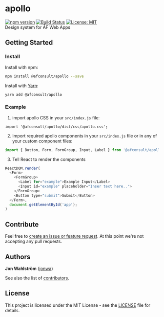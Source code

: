 # apollo
[![npm version](https://badge.fury.io/js/%40afconsult%2Fapollo.svg)](https://badge.fury.io/js/%40afconsult%2Fapollo)
[![Build Status](https://travis-ci.org/afconsult/apollo.svg?branch=develop)](https://travis-ci.org/afconsult/apollo)
[![License: MIT](https://img.shields.io/badge/License-MIT-yellow.svg)](https://opensource.org/licenses/MIT)
<br />
Design system for ÅF Web Apps

## Getting Started
### Install
Install with npm:
```bash
npm install @afconsult/apollo --save
```
Install with [Yarn](https://yarnpkg.com/en/):
```bash
yarn add @afconsult/apollo
```

### Example
1. import apollo CSS in your ```src/index.js``` file:
```javscript
import '@afconsult/apollo/dist/css/apollo.css';
```

2. Import required apollo components in your ```src/index.js``` file or in any of your custom component files:
```javascript
import { Button, Form, FormGroup, Input, Label } from '@afconsult/apollo';
```

3. Tell React to render the components
```javascript
ReactDOM.render(
  <Form>
    <FormGroup>
      <Label for="example">Example Input</Label>
      <Input id="example" placeholder="Inser text here..">
    </FormGroup>
    <Button type="submit">Submit</Button>
  </Form>,
  document.getElementById('app');
)
```

## Contribute
Feel free to [create an issue or feature request](https://github.com/afconsult/apollo/issues/new).
At this point we're not accepting any pull requests.

## Authors
**Jon Wahlström** ([jonwa](https://github.com/jonwa))

See also the list of [contributors](https://github.com/afconsult/apollo/contributors).

## License
This project is licensed under the MIT License - see the [LICENSE](LICENSE) file for details.
